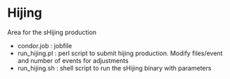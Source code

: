 # Hijing
Area for the sHijing production
  * condor.job : jobfile
  * run_hijing.pl : perl script to submit hijing production. Modify files/event and number of events for adjustments
  * run_hijing.sh : shell script to run the sHijing binary with parameters
